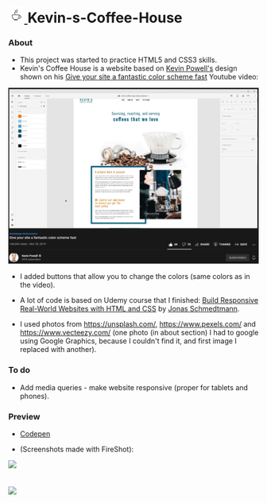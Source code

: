 #  <a href="https://codepen.io/zakrzewskib/pen/qBmYwyx" target="_blank"> <img src="https://github.com/zakrzewskib/Kevin-s-Coffee-House/blob/main/img/coffee.jpg" width="32px">  </a> Kevin-s-Coffee-House

### About
* This project was started to practice HTML5 and CSS3 skills.
* Kevin's Coffee House is a website based on
<a href="https://www.youtube.com/channel/UCJZv4d5rbIKd4QHMPkcABCw">Kevin Powell's</a>
design shown on his 
<a href="https://www.youtube.com/watch?v=mq8LYj6kRyE">Give your site a fantastic color scheme fast</a> Youtube video:

<p align="center">
  <img src="https://github.com/zakrzewskib/Kevin-s-Coffee-House/blob/main/screenshots/yt-screenshoot.PNG" width="700px">
</p>

* I added buttons that allow you to change the colors (same colors as in the video).

* A lot of code is based on Udemy course that I finished:
<a href="https://www.udemy.com/course/design-and-develop-a-killer-website-with-html5-and-css3/">Build Responsive Real-World Websites with HTML and CSS</a> by
<a href="https://www.udemy.com/user/jonasschmedtmann/">Jonas Schmedtmann</a>.

* I used photos from https://unsplash.com/, https://www.pexels.com/ and https://www.vecteezy.com/ (one photo (in about section) I had to google using Google Graphics, because I couldn't find it, and first image I replaced with another).

### To do
* Add media queries - make website responsive (proper for tablets and phones).

### Preview

* <a href="https://codepen.io/zakrzewskib/pen/qBmYwyx">Codepen</a>

* (Screenshots made with FireShot):
<!-- 
<p float="left">
<img src="https://github.com/zakrzewskib/Kevin-s-Coffee-House/blob/main/screenshots/preview-2021-08-21-black.png" width="400px">
<img src="https://github.com/zakrzewskib/Kevin-s-Coffee-House/blob/main/screenshots/preview-2021-08-21-colors.png" width="400px">
</p>
 -->
 <img src="https://github.com/zakrzewskib/Kevin-s-Coffee-House/blob/main/screenshots/preview-2021-08-21-black.png">
 
 <br>
 <br>
 <br>
 
 <img src="https://github.com/zakrzewskib/Kevin-s-Coffee-House/blob/main/screenshots/preview-2021-08-21-colors.png">

